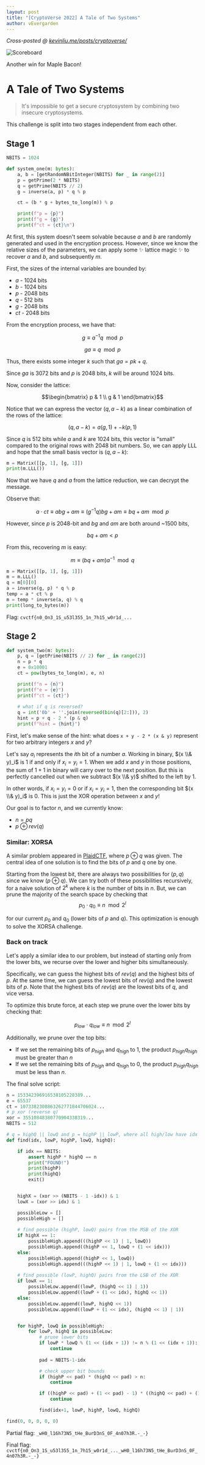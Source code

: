 ```yaml
---
layout: post
title: "[CryptoVerse 2022] A Tale of Two Systems"
author: vEvergarden
---
```


*Cross-posted @ [kevinliu.me/posts/cryptoverse/](https://kevinliu.me/posts/cryptoverse/)*

![Scoreboard](/assets/images/cryptoverse/scoreboard.png)

Another win for Maple Bacon!

# A Tale of Two Systems

> It's impossible to get a secure cryptosystem by combining two insecure cryptosystems.

This challenge is split into two stages independent from each other.

## Stage 1

```python
NBITS = 1024

def system_one(m: bytes):
    a, b = [getRandomNBitInteger(NBITS) for _ in range(2)]
    p = getPrime(2 * NBITS)
    q = getPrime(NBITS // 2)
    g = inverse(a, p) * q % p

    ct = (b * g + bytes_to_long(m)) % p

    print(f"p = {p}")
    print(f"g = {g}")
    print(f"ct = {ct}\n")
```

At first, this system doesn't seem solvable because $a$ and $b$ are randomly generated and used in the encryption process. However, since we know the relative sizes of the parameters, we can apply some ✨ lattice magic ✨ to recover $a$ and $b$, and subsequently $m$.

First, the sizes of the internal variables are bounded by:
- $a$ - 1024 bits
- $b$ - 1024 bits
- $p$ - 2048 bits
- $q$ - 512 bits
- $g$ - 2048 bits
- $ct$ - 2048 bits

From the encryption process, we have that:

$$g \equiv a^{-1}q \mod p$$ 

$$ga  \equiv q \mod p$$

Thus, there exists some integer $k$ such that $ga = pk + q$. 

Since $ga$ is 3072 bits and $p$ is 2048 bits, $k$ will be around 1024 bits.

Now, consider the lattice:

$$\begin{bmatrix}
p & 1 \\
g & 1 
\end{bmatrix}$$

Notice that we can express the vector $(q, a-k)$ as a linear combination of the rows of the lattice:

$$(q, a-k) = a(g, 1) + -k(p, 1)$$

Since $q$ is 512 bits while $a$ and $k$ are 1024 bits, this vector is "small" compared to the original rows with 2048 bit numbers. So, we can apply LLL and hope that the small basis vector is $(q, a-k)$:

```python
m = Matrix([[p, 1], [g, 1]])
print(m.LLL())
```

Now that we have $q$ and $a$ from the lattice reduction, we can decrypt the message.

Observe that:

$$a \cdot ct \equiv abg + am \equiv (g^{-1}q)bg + am \equiv bq + am \mod p$$

However, since $p$ is 2048-bit and $bg$ and $am$ are both around ~1500 bits, 

$$bq + am < p$$

From this, recovering $m$ is easy:

$$m \equiv (bq + am)a^{-1} \mod q$$

```python
m = Matrix([[p, 1], [g, 1]])
m = m.LLL()
q = m[0][0]
a = inverse(g, p) * q % p
temp = a * ct % p
m = temp * inverse(a, q) % q
print(long_to_bytes(m))
```

Flag: `cvctf{n0_On3_1S_u53l355_1n_7h15_w0r1d_...`

## Stage 2

```python
def system_two(m: bytes):
    p, q = [getPrime(NBITS // 2) for _ in range(2)]
    n = p * q
    e = 0x10001
    ct = pow(bytes_to_long(m), e, n)

    print(f"n = {n}")
    print(f"e = {e}")
    print(f"ct = {ct}")
    
    # what if q is reversed?
    q = int('0b' + ''.join(reversed(bin(q)[2:])), 2)
    hint = p + q - 2 * (p & q)
    print(f"hint = {hint}")
```

First, let's make sense of the hint: what does `x + y - 2 * (x & y)` represent for two arbitrary integers $x$ and $y$?

Let's say $a_i$ represents the $i$th bit of a number $a$. Working in binary, $(x \\& y)_i$ is 1 if and only if $x_i = y_i = 1$. When we add $x$ and $y$ in those positions, the sum of $1+1$ in binary will carry over to the next position. But this is perfectly cancelled out when we subtract $(x \\& y)$ shifted to the left by 1.

In other words, if $x_i = y_i = 0$ or if $x_i=y_i=1$, then the corresponding bit $(x \\& y)_i$ is 0. This is just the XOR operation between $x$ and $y$!

Our goal is to factor $n$, and we currently know:
- $n = pq$
- $p \oplus rev(q)$

### Similar: XORSA
A similar problem appeared in [PlaidCTF](https://ctftime.org/task/15578), where $p \oplus q$ was given. The central idea of one solution is to find the bits of $p$ and $q$ one by one.

Starting from the lowest bit, there are always two possibilities for $(p, q)$ since we know $(p \oplus q)$. We can try both of these possibilities recursively, for a naive solution of $2^k$ where $k$ is the number of bits in $n$. But, we can prune the majority of the search space by checking that 
$$p_0 \cdot q_0 \equiv n \mod 2^l$$

for our current $p_0$ and $q_0$ (lower bits of $p$ and $q$). This optimization is enough to solve the XORSA challenge.

### Back on track
Let's apply a similar idea to our problem, but instead of starting only from the lower bits, we recurse over the lower and higher bits simultaneously.

Specifically, we can guess the highest bits of $rev(q)$ and the highest bits of $p$. At the same time, we can guess the lowest bits of $rev(q)$ and the lowest bits of $p$. Note that the highest bits of $rev(q)$ are the lowest bits of $q$, and vice versa. 

To optimize this brute force, at each step we prune over the lower bits by checking that:

$$p_{low} \cdot q_{low} \equiv n \mod 2^l$$

Additionally, we prune over the top bits:
- If we set the remaining bits of $p_{high}$ and $q_{high}$ to $1$, the product $p_{high}q_{high}$ must be greater than $n$
- If we set the remaining bits of $p_{high}$ and $q_{high}$ to $0$, the product $p_{high}q_{high}$ must be less than $n$.

The final solve script:
```python
n = 153342396916538105228389...
e = 65537
ct = 1073382308863262771844706024...
# p xor (reverse q)
xor = 35510848380770904338319...
NBITS = 512

# q = highQ || lowQ and p = highP || lowP, where all high/low have idx bits
def find(idx, lowP, highP, lowQ, highQ):

    if idx == NBITS:
        assert highP * highQ == n
        print("FOUND!")
        print(highP)
        print(highQ)
        exit()


    highX = (xor >> (NBITS - 1 -idx)) & 1
    lowX = (xor >> idx) & 1

    possibleLow = []
    possibleHigh = []
    
    # find possible (highP, lowQ) pairs from the MSB of the XOR
    if highX == 1:
        possibleHigh.append(((highP << 1) | 1, lowQ))
        possibleHigh.append((highP << 1, lowQ + (1 << idx)))
    else:
        possibleHigh.append((highP << 1, lowQ))
        possibleHigh.append(((highP << 1) | 1, lowQ + (1 << idx)))
    
    # find possible (lowP, highQ) pairs from the LSB of the XOR
    if lowX == 1:
        possibleLow.append((lowP, (highQ << 1) | 1))
        possibleLow.append((lowP + (1 << idx), highQ << 1))
    else:
        possibleLow.append((lowP, highQ << 1))
        possibleLow.append((lowP + (1 << idx), (highQ << 1) | 1))


    for highP, lowQ in possibleHigh:
        for lowP, highQ in possibleLow:
            # prune lower bits
            if lowP * lowQ % (1 << (idx + 1)) != n % (1 << (idx + 1)):
                continue
            
            pad = NBITS-1-idx

            # check upper bit bounds
            if (highP << pad) * (highQ << pad) > n:
                continue

            if ((highP << pad) + (1 << pad) - 1) * ((highQ << pad) + (1 << pad) - 1) < n:
                continue

            find(idx+1, lowP, highP, lowQ, highQ)

find(0, 0, 0, 0, 0)
```

Partial flag: `_wH0_l16h73N5_tHe_BurD3nS_0F_4n07h3R.-_-}`

Final flag: `cvctf{n0_On3_1S_u53l355_1n_7h15_w0r1d_..._wH0_l16h73N5_tHe_BurD3nS_0F_4n07h3R.-_-}`